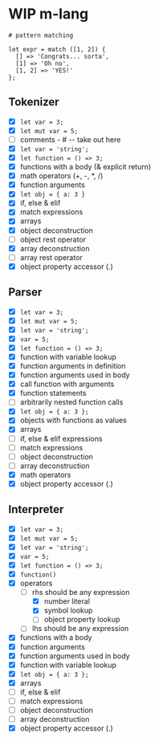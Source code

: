 # WIP m-lang

```
# pattern matching

let expr = match ([1, 2]) {
  [] => 'Congrats... sorta',
  [1] => 'Oh no',
  [1, 2] => 'YES!'
};

```


## Tokenizer

- [x] `let var = 3;`
- [x] `let mut var = 5;`
- [ ] comments - # -- take out here
- [x] `let var = 'string';`
- [x] `let function = () => 3;`
- [x] functions with a body (& explicit return)
- [x] math operators (+, -, *, /)
- [x] function arguments
- [x] `let obj = { a: 3 }`
- [x] if, else & elif
- [x] match expressions
- [x] arrays
- [x] object deconstruction
- [ ] object rest operator
- [x] array deconstruction
- [ ] array rest operator
- [x] object property accessor (.)

## Parser

- [x] `let var = 3;`
- [x] `let mut var = 5;`
- [x] `let var = 'string';`
- [x] `var = 5;`
- [x] `let function = () => 3;`
- [x] function with variable lookup
- [x] function arguments in definition
- [x] function arguments used in body
- [x] call function with arguments
- [x] function statements
- [ ] arbitrarily nested function calls
- [x] `let obj = { a: 3 };`
 - [x] objects with functions as values
- [x] arrays
- [ ] if, else & elif expressions
- [ ] match expressions
- [ ] object deconstruction
- [ ] array deconstruction
- [x] math operators
- [x] object property accessor (.)

## Interpreter

- [x] `let var = 3;`
- [x] `let mut var = 5;`
- [x] `let var = 'string';`
- [x] `var = 5;`
- [x] `let function = () => 3;`
- [x] `function()`
- [x] operators
  - [ ] rhs should be any expression
    - [x] number literal
    - [x] symbol lookup
    - [ ] object property lookup
  - [ ] lhs should be any expression
- [x] functions with a body
- [x] function arguments
- [x] function arguments used in body
- [x] function with variable lookup
- [x] `let obj = { a: 3 };`
- [x] arrays
- [ ] if, else & elif
- [ ] match expressions
- [ ] object deconstruction
- [ ] array deconstruction
- [x] object property accessor (.)